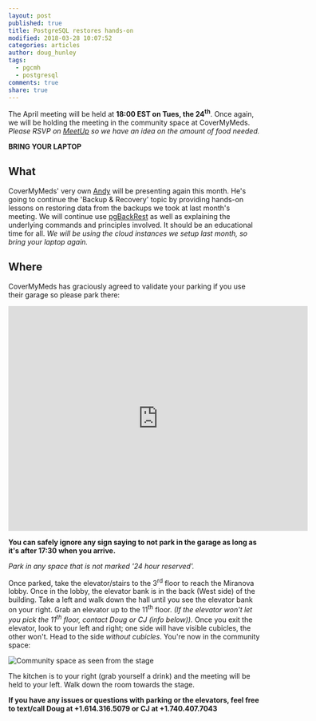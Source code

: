 ```yaml
---
layout: post
published: true
title: PostgreSQL restores hands-on
modified: 2018-03-28 10:07:52
categories: articles
author: doug_hunley
tags:
  - pgcmh
  - postgresql
comments: true
share: true
---
```


The April meeting will be held at **18:00 EST on Tues, the 24<sup>th</sup>**. Once again, we will be holding the meeting in the community space at CoverMyMeds. *Please RSVP on [MeetUp](https://www.meetup.com/postgresCMH/events/bjbmcmyxgbgc/) so we have an idea on the amount of food needed.*

**BRING YOUR LAPTOP**

What
----

CoverMyMeds' very own [Andy](https://www.linkedin.com/in/andy-thissen-3a70174/) will be presenting again this month. He's going to continue the 'Backup & Recovery' topic by providing hands-on lessons on restoring data from the backups we took at last month's meeting. We will continue use [pgBackRest](https://www.pgbackrest.org) as well as explaining the underlying commands and principles involved. It should be an educational time for all. *We will be using the cloud instances we setup last month, so bring your laptop again.*



Where
-----

CoverMyMeds has graciously agreed to validate your parking if you use their garage so please park there:

<iframe src="https://www.google.com/maps/embed?pb=!1m0!3m2!1sen!2sus!4v1488389756992!6m8!1m7!1sLjB1moOcFPJm5UT4cdhnig!2m2!1d39.95415440342131!2d-83.0050335305906!3f321.1273220824533!4f-4.543767100369678!5f0.7820865974627469" width="600" height="450" frameborder="0" style="border:0" allowfullscreen></iframe>

 **You can safely ignore any sign saying to not park in the garage as long as it's after 17:30 when you arrive.**

_Park in any space that is not marked '24 hour reserved'._

Once parked, take the elevator/stairs to the 3<sup>rd</sup> floor to reach the Miranova lobby. Once in the lobby, the elevator bank is in the back (West side) of the building. Take a left and walk down the hall until you see the elevator bank on your right. Grab an elevator up to the 11<sup>th</sup> floor. _(If the elevator won't let you pick the 11<sup>th</sup> floor, contact Doug or CJ (info below))._ Once you exit the elevator, look to your left and right; one side will have visible cubicles, the other won't. Head to the side _without cubicles_. You're now in the community space:

![Community space as seen from the stage](https://www.scriptscribe.org/wp-content/uploads/2015/12/Hour-of-code-2.jpg)

The kitchen is to your right (grab yourself a drink) and the meeting will be held to your left. Walk down the room towards the stage.

**If you have any issues or questions with parking or the elevators, feel free to text/call Doug at +1.614.316.5079 or CJ at +1.740.407.7043**
